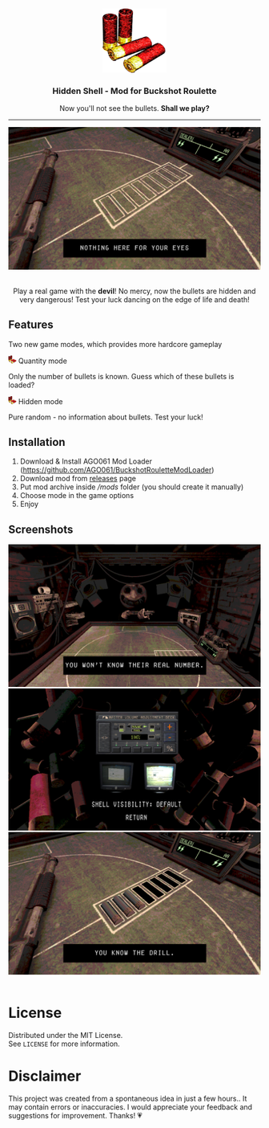 <br />
<p align="center">
   <a href="https://github.com/StarPandaBeg/HiddenShell">
    <img src=".github/logo.png" alt="Logo" width="128" height="128" />
   </a>

   <h3 align="center">Hidden Shell - Mod for Buckshot Roulette</h3>

   <p align="center">
    Now you'll not see the bullets. <b>Shall we play?</b>
   </p>
</p>

---

<div align="center">
  <img src=".github/promo.png" alt="">
</div>
<br/>

<p align="center">
Play a real game with the <b>devil</b>! No mercy, now the bullets are hidden and very dangerous! Test your luck dancing on the edge of life and death! 
</p>

## Features
Two new game modes, which provides more hardcore gameplay

<img src=".github/logo.png" alt="Logo" width="16" height="16" /> Quantity mode

Only the number of bullets is known. Guess which of these bullets is loaded?

<img src=".github/logo.png" alt="Logo" width="16" height="16" /> Hidden mode

Pure random - no information about bullets. Test your luck!

## Installation
1. Download & Install AGO061 Mod Loader (https://github.com/AGO061/BuckshotRouletteModLoader)
1. Download mod from [releases](https://github.com/StarPandaBeg/HiddenShell/releases/latest) page
1. Put mod archive inside */mods* folder (you should create it manually)
1. Choose mode in the game options
1. Enjoy

## Screenshots

<div align="center">
  <img src=".github/1.png" alt="">
  <img src=".github/2.png" alt="">
  <img src=".github/3.png" alt="">
</div>

<br/>

# License

Distributed under the MIT License.  
See `LICENSE` for more information.

# Disclaimer

This project was created from a spontaneous idea in just a few hours.. It may contain errors or inaccuracies. I would appreciate your feedback and suggestions for improvement. Thanks! 💗
